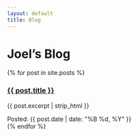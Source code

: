 ```yaml
---
layout: default
title: Blog
---
```


<h1>Joel’s Blog</h1>
<div class="blog-posts">
  {% for post in site.posts %}
    <div class="blog-post">
      <h3><a href="{{ post.url }}">{{ post.title }}</a></h3>
      <p>{{ post.excerpt | strip_html }}</p>
      <span class="date">Posted: {{ post.date | date: "%B %d, %Y" }}</span>
    </div>
  {% endfor %}
</div>
